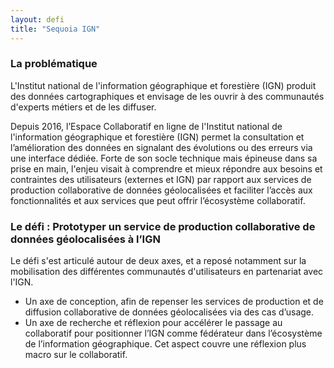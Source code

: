```yaml
---
layout: defi
title: "Sequoia IGN"
---
```


### La problématique

L'Institut national de l'information géographique et forestière (IGN) produit des données cartographiques et envisage de les ouvrir à des communautés d'experts métiers et de les diffuser.

Depuis 2016, l’Espace Collaboratif en ligne de l'Institut national de l'information géographique et forestière (IGN) permet la consultation et l’amélioration des données en signalant des évolutions ou des erreurs via une interface dédiée. Forte de son socle technique mais épineuse dans sa prise en main, l'enjeu visait à comprendre et mieux répondre aux besoins et contraintes des utilisateurs (externes et IGN) par rapport aux services de production collaborative de données géolocalisées et faciliter l’accès aux fonctionnalités et aux services que peut offrir l’écosystème collaboratif.
 

### Le défi : Prototyper un service de production collaborative de données géolocalisées à l’IGN

Le défi s'est articulé autour de deux axes, et a reposé notamment sur la mobilisation des différentes communautés d'utilisateurs en partenariat avec l'IGN.

- Un axe de conception, afin de repenser les services de production et de diffusion collaborative de données géolocalisées via des cas d’usage. 
- Un axe de recherche et réflexion pour accélérer le passage au collaboratif pour positionner l’IGN comme fédérateur dans l’écosystème de l’information géographique. Cet aspect couvre une réflexion plus macro sur le collaboratif.
